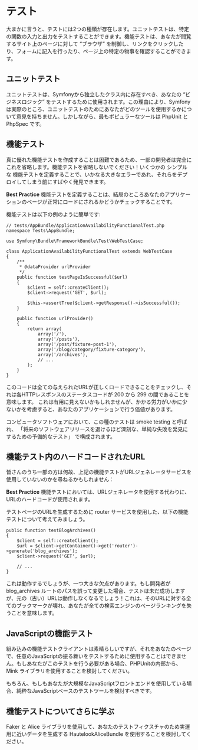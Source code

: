 # テスト
大まかに言うと、テストには2つの種類が存在します。ユニットテストは、特定の関数の入力と出力をテストすることができます。機能テストは、あなたが閲覧するサイト上のページに対して “ブラウザ” を制御し、リンクをクリックしたり、フォームに記入を行ったり、ページ上の特定の物事を確認することができます。

## ユニットテスト
ユニットテストは、Symfonyから独立したクラス内に存在すべき、あなたの “ビジネスロジック” をテストするために使用されます。この理由により、Symfonyは実際のところ、ユニットテストのためにあなたがどのツールを使用するかについて意見を持ちません。しかしながら、最もポピュラーなツールは PhpUnit と PhpSpec です。

## 機能テスト
真に優れた機能テストを作成することは困難であるため、一部の開発者は完全にこれを省略します。機能テストを省略しないでください！いくつかの シンプルな 機能テストを定義することで、いかなる大きなエラーであれ、それらをデプロイしてしまう前にすばやく発見できます。

**Best Practice**
機能テストを定義することは、結局のところあなたのアプリケーションのページが正常にロードにされるかどうかチェックすることです。

機能テストは以下の例のように簡単です:

```
// tests/AppBundle/ApplicationAvailabilityFunctionalTest.php
namespace Tests\AppBundle;

use Symfony\Bundle\FrameworkBundle\Test\WebTestCase;

class ApplicationAvailabilityFunctionalTest extends WebTestCase
{
    /**
     * @dataProvider urlProvider
     */
    public function testPageIsSuccessful($url)
    {
        $client = self::createClient();
        $client->request('GET', $url);

        $this->assertTrue($client->getResponse()->isSuccessful());
    }

    public function urlProvider()
    {
        return array(
            array('/'),
            array('/posts'),
            array('/post/fixture-post-1'),
            array('/blog/category/fixture-category'),
            array('/archives'),
            // ...
        );
    }
}
```

このコードは全ての与えられたURLが正しくロードできることをチェックし、それは各HTTPレスポンスのステータスコードが 200 から 299 の間であることを意味します。 これは有用に見えないかもしれませんが、かかる労力がいかに少ないかを考慮すると、あなたのアプリケーションで行う価値があります。

コンピュータソフトウェアにおいて、この種のテストは smoke testing と呼ばれ、 「将来のソフトウェアリリースを退けるほど深刻な、単純な失敗を発見にするための予備的なテスト」 で構成されます。

## 機能テスト内のハードコードされたURL
皆さんのうち一部の方は何故、上記の機能テストがURLジェネレータサービスを使用していないのかを尋ねるかもしれません：

**Best Practice**
機能テストにおいては、URLジェネレータを使用する代わりに、URLのハードコードが使用されます。

テストページのURLを生成するために router サービスを使用した、以下の機能テストについて考えてみましょう。

```
public function testBlogArchives()
{
    $client = self::createClient();
    $url = $client->getContainer()->get('router')->generate('blog_archives');
    $client->request('GET', $url);

    // ...
}
```

これは動作するでしょうが、一つ大きな欠点があります。もし開発者が blog_archives ルートのパスを誤って変更した場合、テストは未だ成功しますが、元の（古い）URLは動作しなくなるでしょう！これは、そのURLに対する全てのブックマークが壊れ、あなたが全ての検索エンジンのページランキングを失うことを意味します。

## JavaScriptの機能テスト
組み込みの機能テストクライアントは素晴らしいですが、それをあなたのページで、任意のJavaScriptの振る舞いをテストするために使用することはできません。もしあなたがこのテストを行う必要がある場合、PHPUnitの内部から、 Mink ライブラリを使用することを検討してください。

もちろん、もしもあなたが大規模なJavaScriptフロントエンドを使用している場合、純粋なJavaScriptベースのテストツールを検討すべきです。

## 機能テストについてさらに学ぶ
Faker と Alice ライブラリを使用して、あなたのテストフィクスチャのため実運用に近いデータを生成する HautelookAliceBundle を使用することを検討してください。
